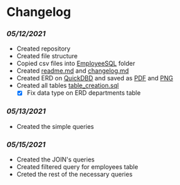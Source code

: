 # **Changelog**

### *05/12/2021*
- Created repository
- Created file structure
- Copied csv files into [EmployeeSQL](EmployeeSQL) folder
- Created [readme.md](readme.md) and [changelog.md](changelog.md)
- Created ERD on [QuickDBD](https://app.quickdatabasediagrams.com/#/d/8M7zq1) and saved as [PDF](resources/erd.pdf) and [PNG](resources/erd.png)
- Created all tables [table_creation.sql](queries/table_creation.sql)
    - [X] Fix data type on ERD departments table

### *05/13/2021*
- Created the simple queries

### *05/15/2021*
- Created the JOIN's queries
- Created filtered query for employees table
- Creted the rest of the necessary queries